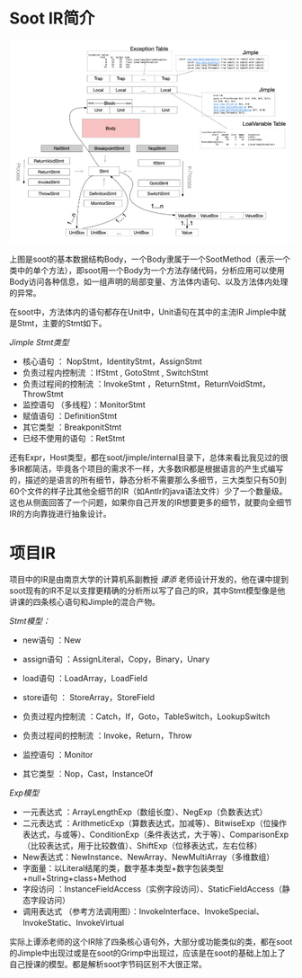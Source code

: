 # Soot IR简介

![alt](./img/image-20210325093439720.png)

上图是soot的基本数据结构Body，一个Body隶属于一个SootMethod（表示一个类中的单个方法），即soot用一个Body为一个方法存储代码，分析应用可以使用Body访问各种信息，如一组声明的局部变量、方法体内语句、以及方法体内处理的异常。

在soot中，方法体内的语句都存在Unit中，Unit语句在其中的主流IR Jimple中就是Stmt，主要的Stmt如下。

*Jimple Stmt类型*
- 核心语句 ： NopStmt，IdentityStmt，AssignStmt
- 负责过程内控制流 ：IfStmt , GotoStmt , SwitchStmt
- 负责过程间的控制流 ：InvokeStmt ，ReturnStmt，ReturnVoidStmt，ThrowStmt
- 监控语句 （多线程）：MonitorStmt
- 赋值语句 ：DefinitionStmt
- 其它类型 ：BreakponitStmt
- 已经不使用的语句 ：RetStmt

还有Expr，Host类型，都在soot/jimple/internal目录下，总体来看比我见过的很多IR都简洁，毕竟各个项目的需求不一样，大多数IR都是根据语言的产生式编写的，描述的是语言的所有细节，静态分析不需要那么多细节，三大类型只有50到60个文件的样子比其他全细节的IR（如Antlr的java语法文件）少了一个数量级。这也从侧面回答了一个问题，如果你自己开发的IR想要更多的细节，就要向全细节IR的方向靠拢进行抽象设计。

# 项目IR

项目中的IR是由南京大学的计算机系副教授 *谭添* 老师设计开发的，他在课中提到soot现有的IR不足以支撑更精确的分析所以写了自己的IR，其中Stmt模型像是他讲课的四条核心语句和Jimple的混合产物。

*Stmt模型：*
- new语句 ：New
- assign语句 ：AssignLiteral，Copy，Binary，Unary
- load语句 ：LoadArray，LoadField
- store语句 ： StoreArray，StoreField

- 负责过程内控制流 ：Catch，If，Goto，TableSwitch，LookupSwitch
- 负责过程间的控制流 ：Invoke，Return，Throw
- 监控语句 ：Monitor
- 其它类型 ：Nop，Cast，InstanceOf

*Exp模型*
- 一元表达式 ：ArrayLengthExp（数组长度）、NegExp（负数表达式）
- 二元表达式 ：ArithmeticExp（算数表达式，加减等）、BitwiseExp（位操作表达式，与或等）、ConditionExp（条件表达式，大于等）、ComparisonExp（比较表达式，用于比较数值）、ShiftExp（位移表达式，左右位移）
- New表达式：NewInstance、NewArray、NewMultiArray（多维数组）
- 字面量：以Literal结尾的类，数字基本类型+数字包装类型+null+String+class+Method
- 字段访问 ：InstanceFieldAccess（实例字段访问）、StaticFieldAccess（静态字段访问）
- 调用表达式 （参考方法调用图）：InvokeInterface、InvokeSpecial、InvokeStatic、InvokeVirtual

实际上谭添老师的这个IR除了四条核心语句外，大部分或功能类似的类，都在soot的Jimple中出现过或是在soot的Grimp中出现过，应该是在soot的基础上加上了自己授课的模型。都是解析soot字节码区别不大很正常。